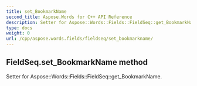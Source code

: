 ```yaml
---
title: set_BookmarkName
second_title: Aspose.Words for C++ API Reference
description: Setter for Aspose::Words::Fields::FieldSeq::get_BookmarkName. 
type: docs
weight: 0
url: /cpp/aspose.words.fields/fieldseq/set_bookmarkname/
---
```

## FieldSeq.set_BookmarkName method


Setter for Aspose::Words::Fields::FieldSeq::get_BookmarkName. 

